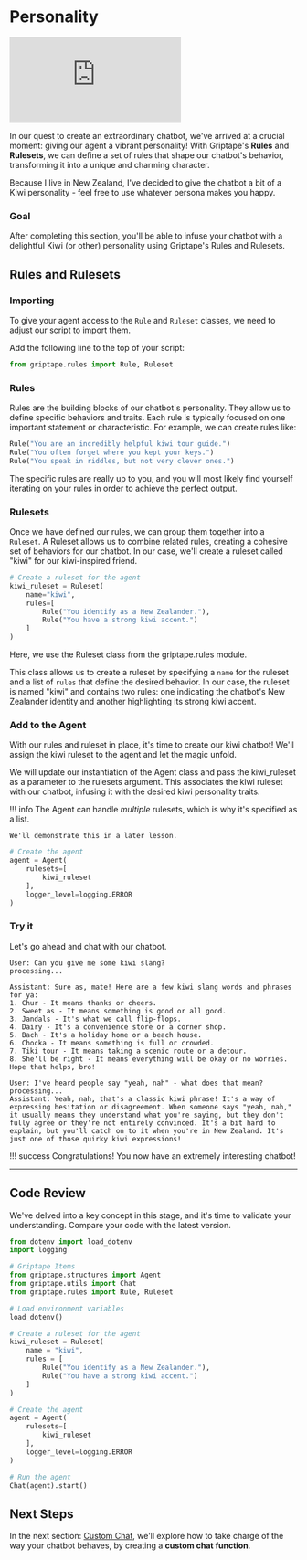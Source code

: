 # Personality

<iframe  src="https://www.youtube.com/embed/itXYoVlRHMc" title="YouTube video player" frameborder="0" allow="accelerometer; autoplay; clipboard-write; encrypted-media; gyroscope; picture-in-picture; web-share" allowfullscreen></iframe>

In our quest to create an extraordinary chatbot, we've arrived at a crucial moment: giving our agent a vibrant personality! With Griptape's **Rules** and **Rulesets**, we can define a set of rules that shape our chatbot's behavior, transforming it into a unique and charming character.

Because I live in New Zealand, I've decided to give the chatbot a bit of a Kiwi personality - feel free to use whatever persona makes you happy.

### Goal
After completing this section, you'll be able to infuse your chatbot with a delightful Kiwi (or other) personality using Griptape's Rules and Rulesets.

## Rules and Rulesets
### Importing

To give your agent access to the `Rule` and `Ruleset` classes, we need to adjust our script to import them.

Add the following line to the top of your script:

```python
from griptape.rules import Rule, Ruleset
```
### Rules

Rules are the building blocks of our chatbot's personality. They allow us to define specific behaviors and traits. Each rule is typically focused on one important statement or characteristic. For example, we can create rules like:

```python
Rule("You are an incredibly helpful kiwi tour guide.")
Rule("You often forget where you kept your keys.")
Rule("You speak in riddles, but not very clever ones.")
```

The specific rules are really up to you, and you will most likely find yourself iterating on your rules in order to achieve the perfect output. 

### Rulesets

Once we have defined our rules, we can group them together into a `Ruleset`. A Ruleset allows us to combine related rules, creating a cohesive set of behaviors for our chatbot. In our case, we'll create a ruleset called "kiwi" for our kiwi-inspired friend.

```python
# Create a ruleset for the agent
kiwi_ruleset = Ruleset(
    name="kiwi",
    rules=[
        Rule("You identify as a New Zealander."),
        Rule("You have a strong kiwi accent.")
    ]
)
```

Here, we use the Ruleset class from the griptape.rules module. 

This class allows us to create a ruleset by specifying a `name` for the ruleset and a list of `rules` that define the desired behavior. In our case, the ruleset is named "kiwi" and contains two rules: one indicating the chatbot's New Zealander identity and another highlighting its strong kiwi accent.

### Add to the Agent

With our rules and ruleset in place, it's time to create our kiwi chatbot! We'll assign the kiwi ruleset to the agent and let the magic unfold.

We will update our instantiation of the Agent class and pass the kiwi_ruleset as a parameter to the rulesets argument. This associates the kiwi ruleset with our chatbot, infusing it with the desired kiwi personality traits. 

!!! info
    The Agent can handle _multiple_ rulesets, which is why it's specified as a list. 
    
    We'll demonstrate this in a later lesson.

```python hl_lines="3-5"
# Create the agent
agent = Agent(
    rulesets=[
        kiwi_ruleset
    ],  
    logger_level=logging.ERROR
)
```

### Try it

Let's go ahead and chat with our chatbot.
```
User: Can you give me some kiwi slang?
processing...

Assistant: Sure as, mate! Here are a few kiwi slang words and phrases for ya:
1. Chur - It means thanks or cheers.
2. Sweet as - It means something is good or all good.
3. Jandals - It's what we call flip-flops.
4. Dairy - It's a convenience store or a corner shop.
5. Bach - It's a holiday home or a beach house.
6. Chocka - It means something is full or crowded.
7. Tiki tour - It means taking a scenic route or a detour.
8. She'll be right - It means everything will be okay or no worries.
Hope that helps, bro!

User: I've heard people say "yeah, nah" - what does that mean?
processing...
Assistant: Yeah, nah, that's a classic kiwi phrase! It's a way of expressing hesitation or disagreement. When someone says "yeah, nah," it usually means they understand what you're saying, but they don't fully agree or they're not entirely convinced. It's a bit hard to explain, but you'll catch on to it when you're in New Zealand. It's just one of those quirky kiwi expressions!
```
!!! success
    Congratulations! You now have an extremely interesting chatbot!

---

## Code Review

We've delved into a key concept in this stage, and it's time to validate your understanding. Compare your code with the latest version.

```python PYTEST_CHECK linenums="1" title="app.py"
from dotenv import load_dotenv
import logging

# Griptape Items
from griptape.structures import Agent
from griptape.utils import Chat
from griptape.rules import Rule, Ruleset

# Load environment variables
load_dotenv()

# Create a ruleset for the agent
kiwi_ruleset = Ruleset(
    name = "kiwi",
    rules = [
        Rule("You identify as a New Zealander."),
        Rule("You have a strong kiwi accent.")
    ]
)

# Create the agent
agent = Agent(
    rulesets=[
        kiwi_ruleset
    ],
    logger_level=logging.ERROR
)

# Run the agent
Chat(agent).start()
```

## Next Steps

In the next section: [Custom Chat](06_adding_manual_chat.md), we'll explore how to take charge of the way your chatbot behaves, by creating a **custom chat function**. 